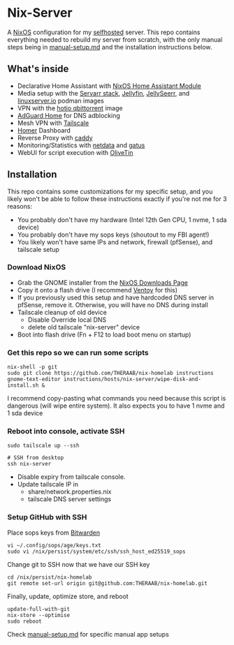 # Nix-Server

A [NixOS](https://nixos.org/) configuration for my [selfhosted](https://www.reddit.com/r/selfhosted/) server.
This repo contains everything needed to rebuild my server from scratch, with the only manual steps being in [manual-setup.md](https://github.com/THERAAB/nix-homelab/blob/main/hosts/nix-server/manual-setup.md)
and the installation instructions below.

## What's inside

- Declarative Home Assistant with [NixOS Home Assistant Module](https://nixos.wiki/wiki/Home_Assistant)
- Media setup with the [Servarr stack](https://wiki.servarr.com/), [Jellyfin](https://jellyfin.org/), [JellySeerr](https://github.com/Fallenbagel/jellyseerr), and [linuxserver.io](https://www.linuxserver.io/) podman images
- VPN with the [hotio qbittorrent](https://hotio.dev/containers/qbittorrent/) image
- [AdGuard Home](https://adguard.com/en/adguard-home/overview.html) for DNS adblocking
- Mesh VPN with [Tailscale](https://tailscale.com/)
- [Homer](https://github.com/bastienwirtz/homer) Dashboard
- Reverse Proxy with [caddy](https://caddyserver.com/docs/quick-starts/reverse-proxy)
- Monitoring/Statistics with [netdata](https://www.netdata.cloud/) and [gatus](https://github.com/TwiN/gatus)
- WebUI for script execution with [OliveTin](https://www.olivetin.app/)

## Installation

This repo contains some customizations for my specific setup, and you likely won't be able to follow these instructions exactly
if you're not me for 3 reasons:

- You probably don't have my hardware (Intel 12th Gen CPU, 1 nvme, 1 sda device)
- You probably don't have my sops keys (shoutout to my FBI agent!)
- You likely won't have same IPs and network, firewall (pfSense), and tailscale setup

### Download NixOS

- Grab the GNOME installer from the [NixOS Downloads Page](https://nixos.org/download.html#nix-install-linux)
- Copy it onto a flash drive (I recommend [Ventoy](https://www.ventoy.net/en/index.html) for this)
- If you previously used this setup and have hardcoded DNS server in pfSense, remove it. Otherwise, you will have no DNS during install
- Tailscale cleanup of old device
  - Disable Override local DNS
  - delete old tailscale "nix-server" device
- Boot into flash drive (Fn + F12 to load boot menu on startup)

### Get this repo so we can run some scripts

```console
nix-shell -p git
sudo git clone https://github.com/THERAAB/nix-homelab instructions
gnome-text-editor instructions/hosts/nix-server/wipe-disk-and-install.sh &
```

I recommend copy-pasting what commands you need because this script is dangerous (will wipe entire system). It also
expects you to have 1 nvme and 1 sda device

### Reboot into console, activate SSH

```console
sudo tailscale up --ssh

# SSH from desktop
ssh nix-server
```

- Disable expiry from tailscale console.
- Update tailscale IP in
  - share/network.properties.nix
  - tailscale DNS server settings

### Setup GitHub with SSH

Place sops keys from [Bitwarden](https://vault.bitwarden.com/#/login)

```console
vi ~/.config/sops/age/keys.txt
sudo vi /nix/persist/system/etc/ssh/ssh_host_ed25519_sops
```

Change git to SSH now that we have our SSH key

```console
cd /nix/persist/nix-homelab
git remote set-url origin git@github.com:THERAAB/nix-homelab.git
```

Finally, update, optimize store, and reboot

```console
update-full-with-git
nix-store --optimise
sudo reboot
```

Check [manual-setup.md](https://github.com/THERAAB/nix-homelab/blob/main/hosts/nix-server/manual-setup.md) for specific manual app setups
